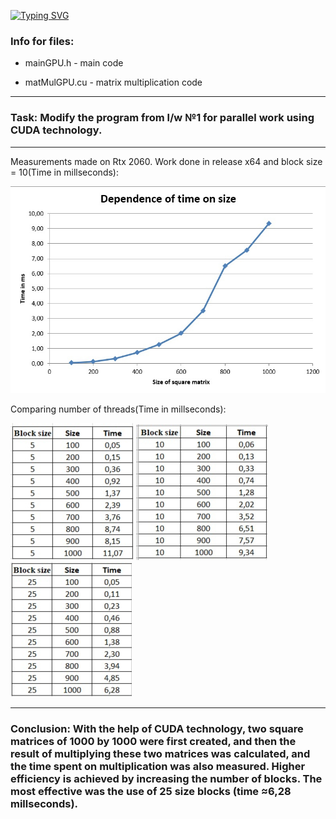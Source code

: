 [![Typing SVG](https://readme-typing-svg.herokuapp.com?color=%2336BCF7&lines=Lab+4)](https://git.io/typing-svg)
### Info for files: ###

* mainGPU.h           - main code 

* matMulGPU.cu           - matrix multiplication code

----

### Task: Modify the program from l/w №1 for parallel work using CUDA technology. ###

----
Measurements made on Rtx 2060.
Work done in release x64 and block size = 10(Time in millseconds):

![](/size_time.jpg) 

Comparing number of threads(Time in millseconds):

![](/5.jpg) ![](/10.jpg) ![](/25.jpg)


----

### Conclusion: With the help of CUDA technology, two square matrices of 1000 by 1000 were first created, and then the result of multiplying these two matrices was calculated, and the time spent on multiplication was also measured. Higher efficiency is achieved by increasing the number of blocks. The most effective was the use of 25 size blocks (time ≈6,28 millseconds). ###
